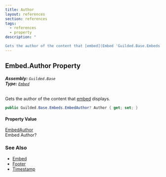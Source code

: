 ```yaml
---
title: Author
layout: references
section: references
tags:
  - references
  - property
description: "

Gets the author of the content that [embed](Embed 'Guilded.Base.Embeds.Embed') displays."
---
```


## Embed.Author Property
###### **Assembly:** `Guilded.Base`<br/>**Type:** [`Embed`](Embed 'Guilded.Base.Embeds.Embed')

Gets the author of the content that [embed](Embed 'Guilded.Base.Embeds.Embed') displays.

```csharp
public Guilded.Base.Embeds.EmbedAuthor? Author { get; set; }
```

#### Property Value
[EmbedAuthor](EmbedAuthor 'Guilded.Base.Embeds.EmbedAuthor')  
Embed Author?

### See Also
- [Embed](Embed 'Guilded.Base.Embeds.Embed')
- [Footer](Embed.Footer 'Guilded.Base.Embeds.Embed.Footer')
- [Timestamp](Embed.Timestamp 'Guilded.Base.Embeds.Embed.Timestamp')